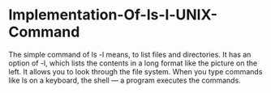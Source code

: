 # Implementation-Of-ls-l-UNIX-Command

The simple command of ls -l means, to list files and directories. It has an option of -l, which lists the contents in a long format like the picture on the left. It allows you to look through the file system. When you type commands like ls on a keyboard, the shell — a program executes the commands.
